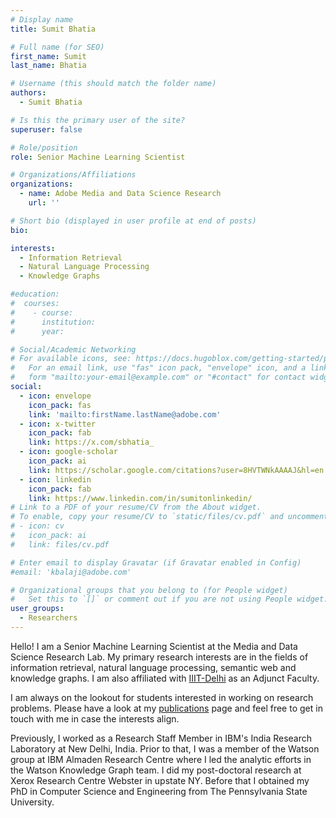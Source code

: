 ```yaml
---
# Display name
title: Sumit Bhatia

# Full name (for SEO)
first_name: Sumit
last_name: Bhatia

# Username (this should match the folder name)
authors:
  - Sumit Bhatia

# Is this the primary user of the site?
superuser: false

# Role/position
role: Senior Machine Learning Scientist

# Organizations/Affiliations
organizations:
  - name: Adobe Media and Data Science Research
    url: ''

# Short bio (displayed in user profile at end of posts)
bio:

interests:
  - Information Retrieval
  - Natural Language Processing
  - Knowledge Graphs

#education:
#  courses:
#    - course: 
#      institution: 
#      year: 

# Social/Academic Networking
# For available icons, see: https://docs.hugoblox.com/getting-started/page-builder/#icons
#   For an email link, use "fas" icon pack, "envelope" icon, and a link in the
#   form "mailto:your-email@example.com" or "#contact" for contact widget.
social:
  - icon: envelope
    icon_pack: fas
    link: 'mailto:firstName.lastName@adobe.com'
  - icon: x-twitter
    icon_pack: fab
    link: https://x.com/sbhatia_
  - icon: google-scholar
    icon_pack: ai
    link: https://scholar.google.com/citations?user=8HVTWNkAAAAJ&hl=en
  - icon: linkedin
    icon_pack: fab
    link: https://www.linkedin.com/in/sumitonlinkedin/
# Link to a PDF of your resume/CV from the About widget.
# To enable, copy your resume/CV to `static/files/cv.pdf` and uncomment the lines below.
# - icon: cv
#   icon_pack: ai
#   link: files/cv.pdf

# Enter email to display Gravatar (if Gravatar enabled in Config)
#email: 'kbalaji@adobe.com'

# Organizational groups that you belong to (for People widget)
#   Set this to `[]` or comment out if you are not using People widget.
user_groups:
  - Researchers
---
```


Hello! I am a Senior Machine Learning Scientist at the Media and Data Science Research Lab. My primary research interests are in the fields of information retrieval, natural language processing, semantic web and knowledge graphs. I am also affiliated with [IIIT-Delhi](https://iiitd.ac.in/) as an Adjunct Faculty.

I am always on the lookout for students interested in working on research problems. Please have a look at my [publications](https://scholar.google.com/citations?user=8HVTWNkAAAAJ&hl=en) page and feel free to get in touch with me in case the interests align.

Previously, I worked as a Research Staff Member in IBM's India Research Laboratory at New Delhi, India. Prior to that, I was a member of the Watson group at IBM Almaden Research Centre where I led the analytic efforts in the Watson Knowledge Graph team. I did my post-doctoral research at Xerox Research Centre Webster in upstate NY. Before that I obtained my PhD in Computer Science and Engineering from The Pennsylvania State University. 
